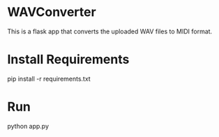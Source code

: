 # WAVConverter
This is a flask app that converts the uploaded WAV files to MIDI format.

# Install Requirements
pip install -r requirements.txt

# Run 
python app.py
